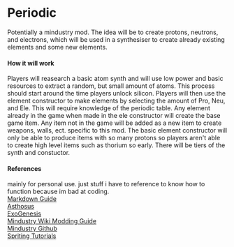 # Periodic
Potentially a mindustry mod.
The idea will be to create protons, neutrons, and electrons, which will be used in a synthesiser to create already existing elements and some new elements.

#### How it will work
Players will reasearch a basic atom synth and will use low power and basic resources to extract a random, but small amount of atoms. This process should start around the time players unlock silicon. Players will then use the element constructor to make elements by selecting the amount of Pro, Neu, and Ele. This will require knowledge of the periodic table. Any element already in the game when made in the ele constructor will create the base game item. Any item not in the game will be added as a new item to create weapons, walls, ect. specific to this mod. The basic element constructor will only be able to produce items with so many protons so players aren't able to create high level items such as thorium so early. There will be tiers of the synth and constuctor.

#### References
mainly for personal use. just stuff i have to reference to know how to function because im bad at coding.  
[Markdown Guide](https://www.markdownguide.org/basic-syntax/)  
[Asthosus](https://github.com/Catana791/Asthosus)  
[ExoGenesis](https://github.com/AureusStratus/ExoGenesis)  
[Mindustry Wiki Modding Guide](https://mindustrygame.github.io/wiki/modding/1-modding/#directory-structure)  
[Mindustry Github](https://github.com/Anuken/Mindustry)  
[Spriting Tutorials](https://www.aseprite.org/docs/tutorial/)  